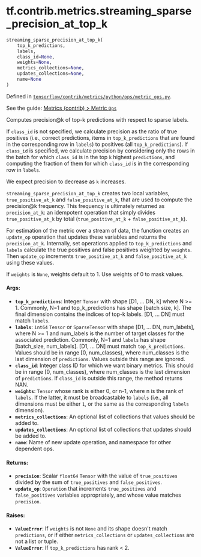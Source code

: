 <div itemscope itemtype="http://developers.google.com/ReferenceObject">
<meta itemprop="name" content="tf.contrib.metrics.streaming_sparse_precision_at_top_k" />
</div>

# tf.contrib.metrics.streaming_sparse_precision_at_top_k

``` python
streaming_sparse_precision_at_top_k(
    top_k_predictions,
    labels,
    class_id=None,
    weights=None,
    metrics_collections=None,
    updates_collections=None,
    name=None
)
```



Defined in [`tensorflow/contrib/metrics/python/ops/metric_ops.py`](https://www.tensorflow.org/code/tensorflow/contrib/metrics/python/ops/metric_ops.py).

See the guide: [Metrics (contrib) > Metric `Ops`](../../../../../api_guides/python/contrib.metrics.md#Metric_Ops_)

Computes precision@k of top-k predictions with respect to sparse labels.

If `class_id` is not specified, we calculate precision as the ratio of
    true positives (i.e., correct predictions, items in `top_k_predictions`
    that are found in the corresponding row in `labels`) to positives (all
    `top_k_predictions`).
If `class_id` is specified, we calculate precision by considering only the
    rows in the batch for which `class_id` is in the top `k` highest
    `predictions`, and computing the fraction of them for which `class_id` is
    in the corresponding row in `labels`.

We expect precision to decrease as `k` increases.

`streaming_sparse_precision_at_top_k` creates two local variables,
`true_positive_at_k` and `false_positive_at_k`, that are used to compute
the precision@k frequency. This frequency is ultimately returned as
`precision_at_k`: an idempotent operation that simply divides
`true_positive_at_k` by total (`true_positive_at_k` + `false_positive_at_k`).

For estimation of the metric over a stream of data, the function creates an
`update_op` operation that updates these variables and returns the
`precision_at_k`. Internally, set operations applied to `top_k_predictions`
and `labels` calculate the true positives and false positives weighted by
`weights`. Then `update_op` increments `true_positive_at_k` and
`false_positive_at_k` using these values.

If `weights` is `None`, weights default to 1. Use weights of 0 to mask values.

#### Args:

* <b>`top_k_predictions`</b>: Integer `Tensor` with shape [D1, ... DN, k] where
    N >= 1. Commonly, N=1 and top_k_predictions has shape [batch size, k].
    The final dimension contains the indices of top-k labels. [D1, ... DN]
    must match `labels`.
* <b>`labels`</b>: `int64` `Tensor` or `SparseTensor` with shape
    [D1, ... DN, num_labels], where N >= 1 and num_labels is the number of
    target classes for the associated prediction. Commonly, N=1 and `labels`
    has shape [batch_size, num_labels]. [D1, ... DN] must match
    `top_k_predictions`. Values should be in range [0, num_classes), where
    num_classes is the last dimension of `predictions`. Values outside this
    range are ignored.
* <b>`class_id`</b>: Integer class ID for which we want binary metrics. This should be
    in range [0, num_classes), where num_classes is the last dimension of
    `predictions`. If `class_id` is outside this range, the method returns
    NAN.
* <b>`weights`</b>: `Tensor` whose rank is either 0, or n-1, where n is the rank of
    `labels`. If the latter, it must be broadcastable to `labels` (i.e., all
    dimensions must be either `1`, or the same as the corresponding `labels`
    dimension).
* <b>`metrics_collections`</b>: An optional list of collections that values should
    be added to.
* <b>`updates_collections`</b>: An optional list of collections that updates should
    be added to.
* <b>`name`</b>: Name of new update operation, and namespace for other dependent ops.


#### Returns:

* <b>`precision`</b>: Scalar `float64` `Tensor` with the value of `true_positives`
    divided by the sum of `true_positives` and `false_positives`.
* <b>`update_op`</b>: `Operation` that increments `true_positives` and
    `false_positives` variables appropriately, and whose value matches
    `precision`.


#### Raises:

* <b>`ValueError`</b>: If `weights` is not `None` and its shape doesn't match
    `predictions`, or if either `metrics_collections` or `updates_collections`
    are not a list or tuple.
* <b>`ValueError`</b>: If `top_k_predictions` has rank < 2.